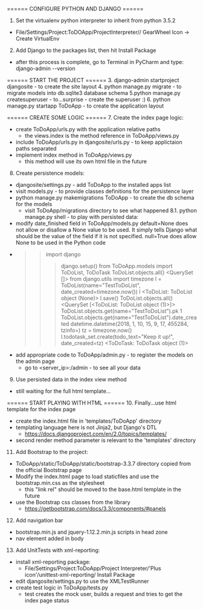 ====== CONFIGURE PYTHON AND DJANGO ======
1. Set the virtualenv python interpreter to inherit from python 3.5.2
  + File/Settings/Project:ToDOApp/ProjectInterpreter// GearWheel Icon -> Create VirtualEnv
2. Add Django to the packages list, then hit Install Package
  + after this process is complete, go to Terminal in PyCharm and type: django-admin --version

====== START THE PROJECT ======
3. django-admin startproject djangosite - to create the site layout
4. python manage.py migrate - to migrate models into db.sqlite3 database schema
5.python manage.py createsuperuser - to...surprise - create the superuser :)
6. python manage.py startapp ToDoApp - to create the application layout

====== CREATE SOME LOGIC ======
7. Create the index page logic:
  + create ToDoApp/urls.py with the application relative paths
    - the views.index is the method reference in ToDoApp/views.py
  + include ToDoApp/urls.py in djangosite/urls.py - to keep applictaion paths separated
  + implement index method in ToDoApp/views.py
    - this method will use its own html file in the future
8. Create persistence models:
  + djangosite/settings.py - add ToDoApp to the installed apps list
  + visit models.py - to provide classes definitions for the persistence layer
  + python manage.py makemigrations ToDoApp - to create the db schema for the models
    - visit ToDoApp/migrations directory to see what happened
8.1. python manage.py shell - to play with persisted data:
  + modify date_finished field in ToDoApp/models.py
    default=None does not allow or disallow a None value to be used.
    It simply tells Django what should be the value of the field if it is not specified.
    null=True does allow None to be used in the Python code
  + >> import django
    >>> django.setup()
    >>> from ToDoApp.models import ToDoList, ToDoTask
    >>> ToDoList.objects.all()
    <QuerySet []>
    >>> from django.utils import timezone
    >>> l = ToDoList(name="TestToDoList", date_created=timezone.now())
    >>> l
    <ToDoList: ToDoList object (None)>
    >>> l.save()
    >>> ToDoList.objects.all()
    <QuerySet [<ToDoList: ToDoList object (1)>]>
    >>> ToDoList.objects.get(name="TestToDoList").pk
    1
    >>> ToDoList.objects.get(name="TestToDoList").date_created
    datetime.datetime(2018, 1, 10, 15, 9, 17, 455284, tzinfo=<UTC>)
    >>> tz = timezone.now()
    l.todotask_set.create(todo_text="Keep it up!", date_created=tz)
    <ToDoTask: ToDoTask object (1)>
    >>>
  + add appropriate code to ToDoApp/admin.py - to register the models on the admin page
    - go to <server_ip>:<port>/admin - to see all your data
9. Use persisted data in the index view method
  + still waiting for the full html template...

====== START PLAYING WITH HTML ======
10. Finally...use html template for the index page
  + create the index.html file in 'templates/ToDoApp' directory
  + templating language here is not Jinja2, but Django's DTL
    - https://docs.djangoproject.com/en/2.0/topics/templates/
  + second render method parameter is relevant to the 'templates' directory
11. Add Bootstrap to the project:
  + ToDoApp/static/ToDoApp/static/bootstrap-3.3.7 directory copied from the official Bootstrap page
  + Modify the index.html page to load staticfiles and use the bootstrap.min.css  as the stylesheet
    - this "link rel" should be moved to the base.html template in the future
  + use the Bootstrap css classes from the library
    - https://getbootstrap.com/docs/3.3/components/#panels
12. Add navigation bar
  + bootstrap.min.js and jquery-1.12.2.min.js scripts in head zone
  + nav element added in body
13. Add UnitTests with xml-reporting:
  + install xml-reporting package:
    - File/Settings/Project:ToDoApp/Project Interpreter/'Plus icon'/unittest-xml-reporting/ Install Package
  + edit djangosite/settings.py to use the XMLTestRunner
  + create test logic in ToDoApp/tests.py
    - test creates the mock user, builds a request and tries to get the index page status
